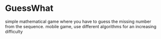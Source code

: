 # GuessWhat
simple mathematical game where you have to guess the missing number from the sequence.
mobile game, use different algorithms for an increasing difficulty
